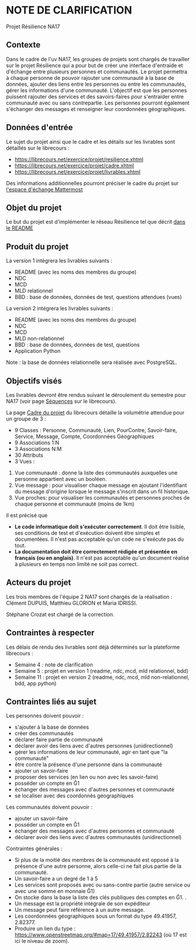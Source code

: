 # NOTE DE CLARIFICATION
Projet Résilience NA17

## Contexte
Dans le cadre de l'uv NA17, les groupes de projets sont chargés de travailler sur le projet Résilience qui a pour but de créer une interface d'entraide et d'échange entre plusieurs personnes et communautés. Le projet permettra à chaque personne de pouvoir rajouter une communauté à la base de données, ajouter des liens entre les personnes ou entre les communautés, gérer les informations d'une communauté. L'objectif est que les personnes puissent rajouter des services et des savoirs-faires pour s'entraider entre communauté avec ou sans contrepartie. Les personnes pourront également s'échanger des messages et renseigner leur coordonnées géographiques.  

## Données d'entrée
Le sujet du projet ainsi que le cadre et les détails sur les livrables sont détaillés sur le librecours :
* https://librecours.net/exercice/projet/resilience.xhtml
* https://librecours.net/exercice/projet/cadre.xhtml
* https://librecours.net/exercice/projet/livrables.xhtml

Des informations additionnelles pourront préciser le cadre du projet sur [l'espace d'échange Mattermost](https://team.picasoft.net/nx1718-20p/channels/na17)

## Objet du projet
Le but du projet est d'implémenter le réseau Résilience tel que décrit [dans le README](/README.md)

## Produit du projet
La version 1 intégrera les livrables suivants :
* README (avec les noms des membres du groupe)
* NDC
* MCD
* MLD relationnel
* BBD : base de données, données de test, questions attendues (vues)

La version 2 intégrera les livrables suivants :
* README (avec les noms des membres du groupe)
* NDC
* MCD
* MLD non-relationnel
* BBD : base de données, données de test, questions
* Application Python

Note : la base de données relationnelle sera réalisée avec PostgreSQL.

## Objectifs visés
Les livrables devront être rendus suivant le déroulement du semestre pour NA17 (voir page [Séquences](https://librecours.net/parcours/na17/sequences.html) sur le librecours).

La page [Cadre du projet](https://librecours.net/exercice/projet/cadre.xhtml) du librecours détaille la volumétrie attendue pour un groupe de 3 :
* 9 Classes : Personne, Communauté, Lien, PourContre, Savoir-faire, Service, Message, Compte, Coordonnées Géographiques
* 9 Associations 1:N 
* 3 Associations N:M
* 30 Attributs 
* 3 Vues : 
 1. Vue communauté : donne la liste des communautés auxquelles une personne appartient avec un booléen.
 2. Vue message : pour visualiser chaque message en ajoutant l'identifiant du message d'origine lorsque le message s'inscrit dans un fil historique.
 3. Vue proches: pour visualiser les communautés et personnes proches de chaque personne et communauté (moins de 1km)

Il est précisé que
* **Le code informatique doit s'exécuter correctement**. Il doit être lisible, ses conditions de test et d'exécution doivent être simples et documentées. Il n'est pas acceptable qu'un code ne s'exécute pas du tout.
* **La documentation doit être correctement rédigée et présentée en français (ou en anglais)**. Il n'est pas acceptable qu'un document réalisé à plusieurs en temps non limité ne soit pas correct.


## Acteurs du projet
Les trois membres de l'équipe 2 NA17 sont chargés de la réalisation : Clément DUPUIS, Matthieu GLORION et Maria IDRISSI.

Stéphane Crozat est chargé de la correction.

## Contraintes à respecter
Les délais de rendu des livrables sont déjà déterminés sur la plateforme librecours : 
* Semaine 4 : note de clarification
* Semaine 5 : projet en version 1 (readme, ndc, mcd, mld relationnel, bdd)
* Semaine 11 : projet en version 2 (readme, ndc, mcd, mld non-relationnel, bdd, app python)

## Contraintes liés au sujet 
Les personnes doivent pouvoir :
* s'ajouter à la base de données 
* créer des communautés
* déclarer faire partie de communauté
* déclarer avoir des liens avec d'autres personnes (unidirectionnel)
* gérer les informations de leur communauté, agir en tant que "la communauté"
* être contre la présence d'une personne dans la communauté
* ajouter un savoir-faire
* proposer des services (en lien ou non avec les savoir-faire)
* posséder un compte en Ğ1
* échanger des messages avec d'autres personnes et communauté
* se localiser avec des coordonnés géographiques

Les communautés doivent pouvoir :
* ajouter un savoir-faire 
* posséder un compte en Ğ1
* échanger des messages avec d'autres personnes et communauté
* déclarer avoir des liens avec d'autres communautés (unidirectionnel)


Contraintes générales :
* Si plus de la moitié des membres de la communauté est opposé à la présence d'une autre personne, alors celle-ci ne fait plus partie de la communauté.
* Un savoir-faire a un degré de 1 à 5
* Les services sont proposés avec ou sans-contre partie (autre service ou avec une somme en monnaie Ğ1)
* On stocke dans la base la liste des clés publiques des comptes en Ğ1. .
* Un message est la propriété intégrale de son expéditeur
* Un message peut faire référence à un autre message.
* Les coordonnées géographiques sous un format du type 49.41957, 2.82377. 
* Produire un lien du type : https://www.openstreetmap.org/#map=17/49.41957/2.82243 (où 17 est ici le niveau de zoom).

 
